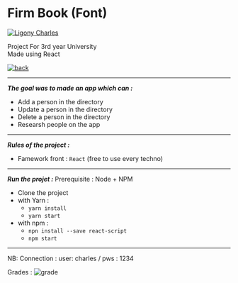 # Firm Book (Font)
[![Ligony Charles](https://img.shields.io/badge/Charles-LinkedIn-1E90E7.svg)](https://www.linkedin.com/in/charles-ligony-893177134/)

Project For 3rd year University   
Made using React

[![back](https://img.shields.io/badge/FirmBook-Back-41A48D.svg)](https://github.com/CharlesLgn/FirmBook)

***

___The goal was to made an app which can :___

 -  Add a person in the directory
 -  Update a person in the directory
 -  Delete a person in the directory 
 -  Researsh people on the app
 
***

___Rules of the project :___

 - Famework front   : `React` (free to use every techno) 

***

___Run the projet :___
Prerequisite : Node + NPM
 - Clone the project
 - with Yarn :
    - `yarn install`
    - `yarn start`
 - with npm : 
    - `npn install --save react-script`
    - `npm start `

***
NB: Connection : user: charles / pws : 1234


Grades  :   ![grade](https://img.shields.io/badge/17-20-00BB00.svg)
